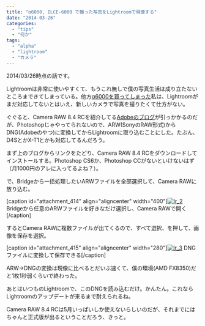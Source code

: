 ```yaml
---
title: "α6000, ILCE-6000 で撮った写真をLightroomで現像する"
date: "2014-03-26"
categories: 
  - "tips"
  - "何か"
tags: 
  - "alpha"
  - "lightroom"
  - "カメラ"
---
```


2014/03/26時点の話です。

Lightroomは非常に使いやすくて、もうこれ無しで僕の写真生活は成り立たないところまできてしまっている。他方[α6000を買ってしまった](https://blog.naotaco.com/archives/427)私は、Lightroomがまだ対応してないとはいえ、新しいカメラで写真を撮りたくて仕方がない。

ぐぐると、Camera RAW 8.4 RCを紹介してる[Adobeのブログ](http://blogs.adobe.com/photoshopjapan/2014/02/24/acr8_4rc/)が引っかかるのだが、Photoshopじゃやってられないので、ARW(SonyのRAW形式)からDNG(Adobeのやつ)に変換してからLightroomに取り込むことにした。たぶん、D4SとかX-T1とかも対応してるんだろう。

まず上のブログからリンクをたどり、Camera RAW 8.4 RCをダウンロードしてインストールする。Photoshop CS6か、Photoshop CCがないといけないはず（月1000円のアレに入ってるよね？）。

で、Bridgeから一括処理したいARWファイルを全部選択して、Camera RAWに放り込む。

\[caption id="attachment\_414" align="aligncenter" width="400"\][![lr_2](https://blog.naotaco.com/assets/images/posts/2014/03/lr_2-400x291.png)](https://blog.naotaco.com/assets/images/posts/2014/03/lr_2.png) Bridgeから任意のARWファイルを好きなだけ選択し、Camera RAWで開く\[/caption\]

するとCamera RAWに複数ファイルが出てくるので、すべて選択、を押して、画像を保存を選択。

\[caption id="attachment\_415" align="aligncenter" width="280"\][![lr_3](https://blog.naotaco.com/assets/images/posts/2014/03/lr_3-280x300.png)](https://blog.naotaco.com/assets/images/posts/2014/03/lr_3.png) DNGファイルに変換して保存できる\[/caption\]

ARW->DNGの変換は現像に比べるとだいぶ速くて、僕の環境(AMD FX8350)だと1枚1秒弱くらいで終わった。

あとはいつものLightroomで、このDNGを読み込むだけ。かんたん。これならLightroomのアップデートが来るまで耐えられるね。

Camera RAW 8.4 RCは5月いっぱいしか使えないらしいのだが、それまでにはちゃんと正式版が出るということだろう、きっと。
